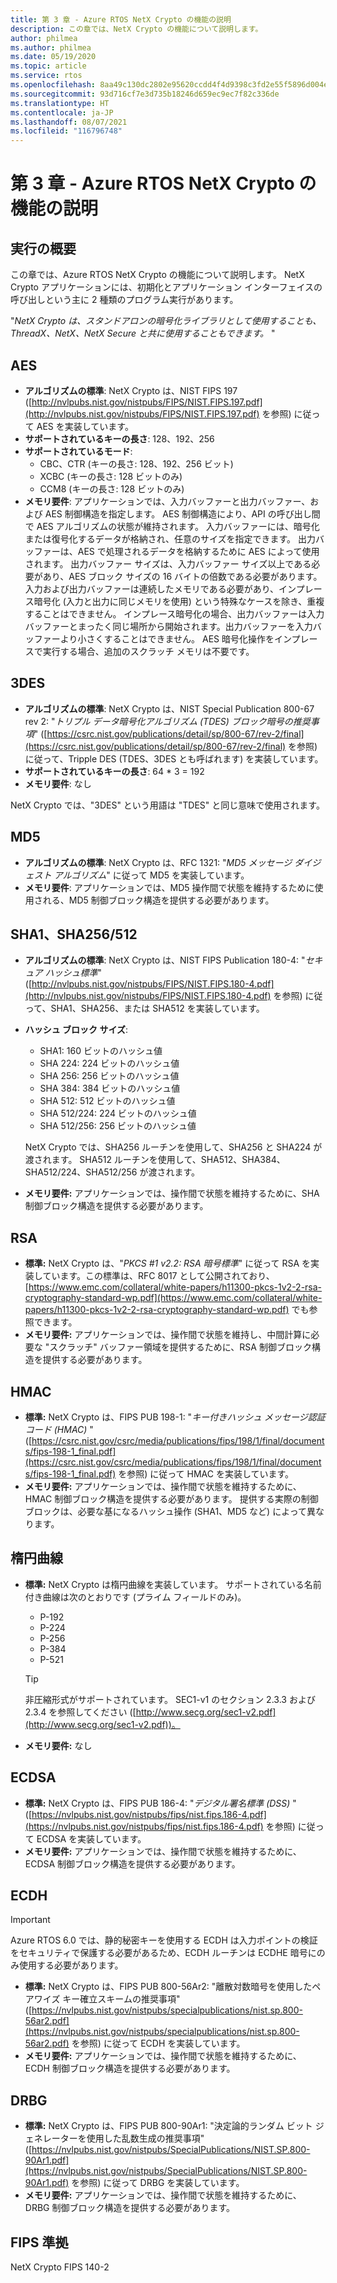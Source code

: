 ```yaml
---
title: 第 3 章 - Azure RTOS NetX Crypto の機能の説明
description: この章では、NetX Crypto の機能について説明します。
author: philmea
ms.author: philmea
ms.date: 05/19/2020
ms.topic: article
ms.service: rtos
ms.openlocfilehash: 8aa49c130dc2802e95620ccdd4f4d9398c3fd2e55f5896d004e47baa72829848
ms.sourcegitcommit: 93d716cf7e3d735b18246d659ec9ec7f82c336de
ms.translationtype: HT
ms.contentlocale: ja-JP
ms.lasthandoff: 08/07/2021
ms.locfileid: "116796748"
---
```

# <a name="chapter-3---functional-description-of-azure-rtos-netx-crypto"></a>第 3 章 - Azure RTOS NetX Crypto の機能の説明

## <a name="execution-overview"></a>実行の概要

この章では、Azure RTOS NetX Crypto の機能について説明します。 NetX Crypto アプリケーションには、初期化とアプリケーション インターフェイスの呼び出しという主に 2 種類のプログラム実行があります。

"*NetX Crypto は、スタンドアロンの暗号化ライブラリとして使用することも、ThreadX、NetX、NetX Secure と共に使用することもできます。* "

## <a name="aes"></a>AES

- **アルゴリズムの標準**: NetX Crypto は、NIST FIPS 197 ([http://nvlpubs.nist.gov/nistpubs/FIPS/NIST.FIPS.197.pdf](http://nvlpubs.nist.gov/nistpubs/FIPS/NIST.FIPS.197.pdf) を参照) に従って AES を実装しています。
- **サポートされているキーの長さ**: 128、192、256
- **サポートされているモード**:
  - CBC、CTR (キーの長さ: 128、192、256 ビット)
  - XCBC (キーの長さ: 128 ビットのみ)
  - CCM8 (キーの長さ: 128 ビットのみ)
- **メモリ要件**: アプリケーションでは、入力バッファーと出力バッファー、および AES 制御構造を指定します。 AES 制御構造により、API の呼び出し間で AES アルゴリズムの状態が維持されます。 入力バッファーには、暗号化または復号化するデータが格納され、任意のサイズを指定できます。 出力バッファーは、AES で処理されるデータを格納するために AES によって使用されます。 出力バッファー サイズは、入力バッファー サイズ以上である必要があり、AES ブロック サイズの 16 バイトの倍数である必要があります。 入力および出力バッファーは連続したメモリである必要があり、インプレース暗号化 (入力と出力に同じメモリを使用) という特殊なケースを除き、重複することはできません。 インプレース暗号化の場合、出力バッファーは入力バッファーとまったく同じ場所から開始されます。出力バッファーを入力バッファーより小さくすることはできません。 AES 暗号化操作をインプレースで実行する場合、追加のスクラッチ メモリは不要です。

## <a name="3des"></a>3DES

- **アルゴリズムの標準**: NetX Crypto は、NIST Special Publication 800-67 rev 2: "*トリプル データ暗号化アルゴリズム (TDES) ブロック暗号の推奨事項*" ([https://csrc.nist.gov/publications/detail/sp/800-67/rev-2/final](https://csrc.nist.gov/publications/detail/sp/800-67/rev-2/final) を参照) に従って、Tripple DES (TDES、3DES とも呼ばれます) を実装しています。
- **サポートされているキーの長さ**: 64 * 3 = 192
- **メモリ要件**: なし

NetX Crypto では、"3DES" という用語は "TDES" と同じ意味で使用されます。

## <a name="md5"></a>MD5

- **アルゴリズムの標準**: NetX Crypto は、RFC 1321: "*MD5 メッセージ ダイジェスト アルゴリズム*" に従って MD5 を実装しています。
- **メモリ要件**: アプリケーションでは、MD5 操作間で状態を維持するために使用される、MD5 制御ブロック構造を提供する必要があります。

## <a name="sha1-sha256512"></a>SHA1、SHA256/512

- **アルゴリズムの標準**: NetX Crypto は、NIST FIPS Publication 180-4: "*セキュア ハッシュ標準*" ([http://nvlpubs.nist.gov/nistpubs/FIPS/NIST.FIPS.180-4.pdf](http://nvlpubs.nist.gov/nistpubs/FIPS/NIST.FIPS.180-4.pdf) を参照) に従って、SHA1、SHA256、または SHA512 を実装しています。
- **ハッシュ ブロック サイズ**:
  - SHA1: 160 ビットのハッシュ値
  - SHA 224: 224 ビットのハッシュ値
  - SHA 256: 256 ビットのハッシュ値
  - SHA 384: 384 ビットのハッシュ値
  - SHA 512: 512 ビットのハッシュ値
  - SHA 512/224: 224 ビットのハッシュ値
  - SHA 512/256: 256 ビットのハッシュ値

  NetX Crypto では、SHA256 ルーチンを使用して、SHA256 と SHA224 が渡されます。 SHA512 ルーチンを使用して、SHA512、SHA384、SHA512/224、SHA512/256 が渡されます。
- **メモリ要件:** アプリケーションでは、操作間で状態を維持するために、SHA 制御ブロック構造を提供する必要があります。

## <a name="rsa"></a>RSA

- **標準:** NetX Crypto は、"*PKCS #1 v2.2: RSA 暗号標準*" に従って RSA を実装しています。この標準は、RFC 8017 として公開されており、[https://www.emc.com/collateral/white-papers/h11300-pkcs-1v2-2-rsa-cryptography-standard-wp.pdf](https://www.emc.com/collateral/white-papers/h11300-pkcs-1v2-2-rsa-cryptography-standard-wp.pdf) でも参照できます。
- **メモリ要件:** アプリケーションでは、操作間で状態を維持し、中間計算に必要な "スクラッチ" バッファー領域を提供するために、RSA 制御ブロック構造を提供する必要があります。

## <a name="hmac"></a>HMAC

- **標準:** NetX Crypto は、FIPS PUB 198-1: "*キー付きハッシュ メッセージ認証コード (HMAC)* " ([https://csrc.nist.gov/csrc/media/publications/fips/198/1/final/documents/fips-198-1_final.pdf](https://csrc.nist.gov/csrc/media/publications/fips/198/1/final/documents/fips-198-1_final.pdf) を参照) に従って HMAC を実装しています。
- **メモリ要件:** アプリケーションでは、操作間で状態を維持するために、HMAC 制御ブロック構造を提供する必要があります。 提供する実際の制御ブロックは、必要な基になるハッシュ操作 (SHA1、MD5 など) によって異なります。

## <a name="elliptic-curve"></a>楕円曲線

- **標準:** NetX Crypto は楕円曲線を実装しています。 サポートされている名前付き曲線は次のとおりです (プライム フィールドのみ)。
  - P-192
  - P-224
  - P-256
  - P-384
  - P-521

   > [!TIP]
   > 非圧縮形式がサポートされています。 SEC1-v1 のセクション 2.3.3 および 2.3.4 を参照してください ([http://www.secg.org/sec1-v2.pdf](http://www.secg.org/sec1-v2.pdf))。

- **メモリ要件:** なし

## <a name="ecdsa"></a>ECDSA

- **標準:** NetX Crypto は、FIPS PUB 186-4: "*デジタル署名標準 (DSS)* " ([https://nvlpubs.nist.gov/nistpubs/fips/nist.fips.186-4.pdf](https://nvlpubs.nist.gov/nistpubs/fips/nist.fips.186-4.pdf) を参照) に従って ECDSA を実装しています。
- **メモリ要件:** アプリケーションでは、操作間で状態を維持するために、ECDSA 制御ブロック構造を提供する必要があります。

## <a name="ecdh"></a>ECDH

> [!IMPORTANT]
> Azure RTOS 6.0 では、静的秘密キーを使用する ECDH は入力ポイントの検証をセキュリティで保護する必要があるため、ECDH ルーチンは ECDHE 暗号にのみ使用する必要があります。

- **標準:** NetX Crypto は、FIPS PUB 800-56Ar2: "離散対数暗号を使用したペアワイズ キー確立スキームの推奨事項" ([https://nvlpubs.nist.gov/nistpubs/specialpublications/nist.sp.800-56ar2.pdf](https://nvlpubs.nist.gov/nistpubs/specialpublications/nist.sp.800-56ar2.pdf) を参照) に従って ECDH を実装しています。
- **メモリ要件:** アプリケーションでは、操作間で状態を維持するために、ECDH 制御ブロック構造を提供する必要があります。

## <a name="drbg"></a>DRBG

- **標準:** NetX Crypto は、FIPS PUB 800-90Ar1: "決定論的ランダム ビット ジェネレーターを使用した乱数生成の推奨事項" ([https://nvlpubs.nist.gov/nistpubs/SpecialPublications/NIST.SP.800-90Ar1.pdf](https://nvlpubs.nist.gov/nistpubs/SpecialPublications/NIST.SP.800-90Ar1.pdf) を参照) に従って DRBG を実装しています。
- **メモリ要件:** アプリケーションでは、操作間で状態を維持するために、DRBG 制御ブロック構造を提供する必要があります。

## <a name="fips-compliant"></a>FIPS 準拠

NetX Crypto FIPS 140-2